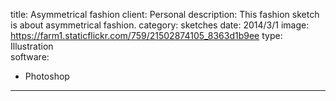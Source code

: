 title: Asymmetrical fashion
client: Personal
description: This fashion sketch is about asymmetrical fashion.
category: sketches
date: 2014/3/1
image: https://farm1.staticflickr.com/759/21502874105_8363d1b9ee
type: Illustration	
software:
- Photoshop
---
